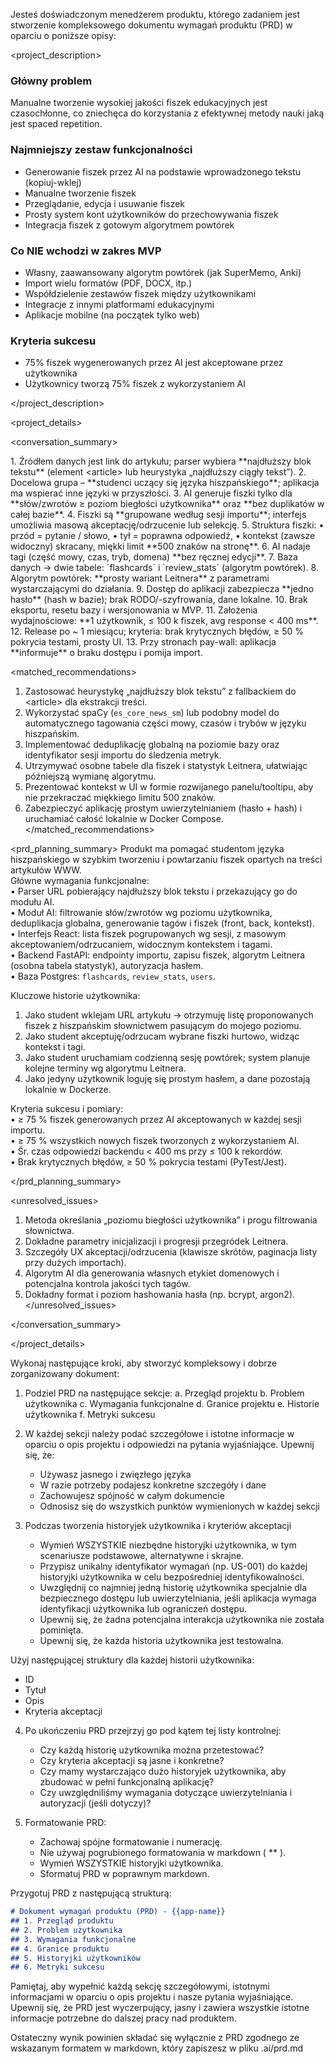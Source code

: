 Jesteś doświadczonym menedżerem produktu, którego zadaniem jest stworzenie kompleksowego dokumentu wymagań produktu (PRD) w oparciu o poniższe opisy:

<project_description>

### Główny problem
Manualne tworzenie wysokiej jakości fiszek edukacyjnych jest czasochłonne, co zniechęca do korzystania z efektywnej metody nauki jaką jest spaced repetition.

### Najmniejszy zestaw funkcjonalności
- Generowanie fiszek przez AI na podstawie wprowadzonego tekstu (kopiuj-wklej)
- Manualne tworzenie fiszek
- Przeglądanie, edycja i usuwanie fiszek
- Prosty system kont użytkowników do przechowywania fiszek
- Integracja fiszek z gotowym algorytmem powtórek

### Co NIE wchodzi w zakres MVP
- Własny, zaawansowany algorytm powtórek (jak SuperMemo, Anki)
- Import wielu formatów (PDF, DOCX, itp.)
- Współdzielenie zestawów fiszek między użytkownikami
- Integracje z innymi platformami edukacyjnymi
- Aplikacje mobilne (na początek tylko web)

### Kryteria sukcesu
- 75% fiszek wygenerowanych przez AI jest akceptowane przez użytkownika
- Użytkownicy tworzą 75% fiszek z wykorzystaniem AI

</project_description>

<project_details>

<conversation_summary>

<decisions>
1. Źródłem danych jest link do artykułu; parser wybiera **najdłuższy blok tekstu** (element &lt;article&gt; lub heurystyka „najdłuższy ciągły tekst”).  
2. Docelowa grupa – **studenci uczący się języka hiszpańskiego**; aplikacja ma wspierać inne języki w przyszłości.  
3. AI generuje fiszki tylko dla **słów/zwrotów ≥ poziom biegłości użytkownika** oraz **bez duplikatów w całej bazie**.  
4. Fiszki są **grupowane według sesji importu**; interfejs umożliwia masową akceptację/odrzucenie lub selekcję.  
5. Struktura fiszki:  
   • przód = pytanie / słowo,  
   • tył  = poprawna odpowiedź,  
   • kontekst (zawsze widoczny) skracany, miękki limit **500 znaków na stronę**.  
6. AI nadaje tagi (część mowy, czas, tryb, domena) **bez ręcznej edycji**.  
7. Baza danych → dwie tabele: `flashcards` i `review_stats` (algorytm powtórek).  
8. Algorytm powtórek: **prosty wariant Leitnera** z parametrami wystarczającymi do działania.  
9. Dostęp do aplikacji zabezpiecza **jedno hasło** (hash w bazie); brak RODO/-szyfrowania, dane lokalne.  
10. Brak eksportu, resetu bazy i wersjonowania w MVP.  
11. Założenia wydajnościowe: **1 użytkownik, ≤ 100 k fiszek, avg response &lt; 400 ms**.  
12. Release po ~ 1 miesiącu; kryteria: brak krytycznych błędów, ≥ 50 % pokrycia testami, prosty UI.  
13. Przy stronach pay-wall: aplikacja **informuje** o braku dostępu i pomija import.  
</decisions>

<matched_recommendations>
1. Zastosować heurystykę „najdłuższy blok tekstu” z fallbackiem do &lt;article&gt; dla ekstrakcji treści.  
2. Wykorzystać spaCy (`es_core_news_sm`) lub podobny model do automatycznego tagowania części mowy, czasów i trybów w języku hiszpańskim.  
3. Implementować deduplikację globalną na poziomie bazy oraz identyfikator sesji importu do śledzenia metryk.  
4. Utrzymywać osobne tabele dla fiszek i statystyk Leitnera, ułatwiając późniejszą wymianę algorytmu.  
5. Prezentować kontekst w UI w formie rozwijanego panelu/tooltipu, aby nie przekraczać miękkiego limitu 500 znaków.  
6. Zabezpieczyć aplikację prostym uwierzytelnianiem (hasło + hash) i uruchamiać całość lokalnie w Docker Compose.  
</matched_recommendations>

<prd_planning_summary>
Produkt ma pomagać studentom języka hiszpańskiego w szybkim tworzeniu i powtarzaniu fiszek opartych na treści artykułów WWW.  
Główne wymagania funkcjonalne:  
• Parser URL pobierający najdłuższy blok tekstu i przekazujący go do modułu AI.  
• Moduł AI: filtrowanie słów/zwrotów wg poziomu użytkownika, deduplikacja globalna, generowanie tagów i fiszek (front, back, kontekst).  
• Interfejs React: lista fiszek pogrupowanych wg sesji, z masowym akceptowaniem/odrzucaniem, widocznym kontekstem i tagami.  
• Backend FastAPI: endpointy importu, zapisu fiszek, algorytm Leitnera (osobna tabela statystyk), autoryzacja hasłem.  
• Baza Postgres: `flashcards`, `review_stats`, `users`.  

Kluczowe historie użytkownika:  
1. Jako student wklejam URL artykułu → otrzymuję listę proponowanych fiszek z hiszpańskim słownictwem pasującym do mojego poziomu.  
2. Jako student akceptuję/odrzucam wybrane fiszki hurtowo, widząc kontekst i tagi.  
3. Jako student uruchamiam codzienną sesję powtórek; system planuje kolejne terminy wg algorytmu Leitnera.  
4. Jako jedyny użytkownik loguję się prostym hasłem, a dane pozostają lokalnie w Dockerze.  

Kryteria sukcesu i pomiary:  
• ≥ 75 % fiszek generowanych przez AI akceptowanych w każdej sesji importu.  
• ≥ 75 % wszystkich nowych fiszek tworzonych z wykorzystaniem AI.  
• Śr. czas odpowiedzi backendu &lt; 400 ms przy ≤ 100 k rekordów.  
• Brak krytycznych błędów, ≥ 50 % pokrycia testami (PyTest/Jest).  

</prd_planning_summary>

<unresolved_issues>
1. Metoda określania „poziomu biegłości użytkownika” i progu filtrowania słownictwa.  
2. Dokładne parametry inicjalizacji i progresji przegródek Leitnera.  
3. Szczegóły UX akceptacji/odrzucenia (klawisze skrótów, paginacja listy przy dużych importach).  
4. Algorytm AI dla generowania własnych etykiet domenowych i potencjalna kontrola jakości tych tagów.  
5. Dokładny format i poziom hashowania hasła (np. bcrypt, argon2).  
</unresolved_issues>

</conversation_summary>

</project_details>

Wykonaj następujące kroki, aby stworzyć kompleksowy i dobrze zorganizowany dokument:

1. Podziel PRD na następujące sekcje:
   a. Przegląd projektu
   b. Problem użytkownika
   c. Wymagania funkcjonalne
   d. Granice projektu
   e. Historie użytkownika
   f. Metryki sukcesu

2. W każdej sekcji należy podać szczegółowe i istotne informacje w oparciu o opis projektu i odpowiedzi na pytania wyjaśniające. Upewnij się, że:
   - Używasz jasnego i zwięzłego języka
   - W razie potrzeby podajesz konkretne szczegóły i dane
   - Zachowujesz spójność w całym dokumencie
   - Odnosisz się do wszystkich punktów wymienionych w każdej sekcji

3. Podczas tworzenia historyjek użytkownika i kryteriów akceptacji
   - Wymień WSZYSTKIE niezbędne historyjki użytkownika, w tym scenariusze podstawowe, alternatywne i skrajne.
   - Przypisz unikalny identyfikator wymagań (np. US-001) do każdej historyjki użytkownika w celu bezpośredniej identyfikowalności.
   - Uwzględnij co najmniej jedną historię użytkownika specjalnie dla bezpiecznego dostępu lub uwierzytelniania, jeśli aplikacja wymaga identyfikacji użytkownika lub ograniczeń dostępu.
   - Upewnij się, że żadna potencjalna interakcja użytkownika nie została pominięta.
   - Upewnij się, że każda historia użytkownika jest testowalna.

Użyj następującej struktury dla każdej historii użytkownika:
- ID
- Tytuł
- Opis
- Kryteria akceptacji

4. Po ukończeniu PRD przejrzyj go pod kątem tej listy kontrolnej:
   - Czy każdą historię użytkownika można przetestować?
   - Czy kryteria akceptacji są jasne i konkretne?
   - Czy mamy wystarczająco dużo historyjek użytkownika, aby zbudować w pełni funkcjonalną aplikację?
   - Czy uwzględniliśmy wymagania dotyczące uwierzytelniania i autoryzacji (jeśli dotyczy)?

5. Formatowanie PRD:
   - Zachowaj spójne formatowanie i numerację.
   - Nie używaj pogrubionego formatowania w markdown ( ** ).
   - Wymień WSZYSTKIE historyjki użytkownika.
   - Sformatuj PRD w poprawnym markdown.

Przygotuj PRD z następującą strukturą:

```markdown
# Dokument wymagań produktu (PRD) - {{app-name}}
## 1. Przegląd produktu
## 2. Problem użytkownika
## 3. Wymagania funkcjonalne
## 4. Granice produktu
## 5. Historyjki użytkowników
## 6. Metryki sukcesu
```

Pamiętaj, aby wypełnić każdą sekcję szczegółowymi, istotnymi informacjami w oparciu o opis projektu i nasze pytania wyjaśniające. Upewnij się, że PRD jest wyczerpujący, jasny i zawiera wszystkie istotne informacje potrzebne do dalszej pracy nad produktem.

Ostateczny wynik powinien składać się wyłącznie z PRD zgodnego ze wskazanym formatem w markdown, który zapiszesz w pliku .ai/prd.md